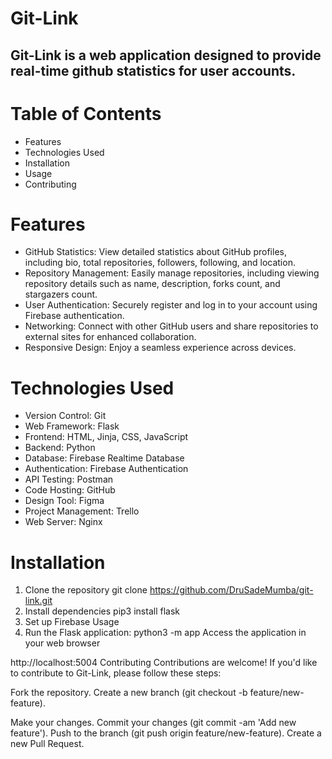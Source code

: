 # Git-Link
## Git-Link is a web application designed to provide real-time github statistics for user accounts. 

# Table of Contents
* Features
* Technologies Used
* Installation
* Usage
* Contributing


# Features
* GitHub Statistics: View detailed statistics about GitHub profiles, including bio, total repositories, followers, following, and location.
* Repository Management: Easily manage repositories, including viewing repository details such as name, description, forks count, and stargazers count.
* User Authentication: Securely register and log in to your account using Firebase authentication.
* Networking: Connect with other GitHub users and share repositories to external sites for enhanced collaboration.
* Responsive Design: Enjoy a seamless experience across devices.


# Technologies Used
* Version Control: Git
* Web Framework: Flask
* Frontend: HTML, Jinja, CSS, JavaScript
* Backend: Python
* Database: Firebase Realtime Database
* Authentication: Firebase Authentication
* API Testing: Postman
* Code Hosting: GitHub
* Design Tool: Figma
* Project Management: Trello
* Web Server: Nginx


# Installation
1. Clone the repository
git clone https://github.com/DruSadeMumba/git-link.git
2. Install dependencies
pip3 install flask
3. Set up Firebase
Usage
4. Run the Flask application:
python3 -m app
Access the application in your web browser

http://localhost:5004
Contributing
Contributions are welcome! If you'd like to contribute to Git-Link, please follow these steps:

Fork the repository.
Create a new branch (git checkout -b feature/new-feature).

Make your changes.
Commit your changes (git commit -am 'Add new feature').
Push to the branch (git push origin feature/new-feature).
Create a new Pull Request.

